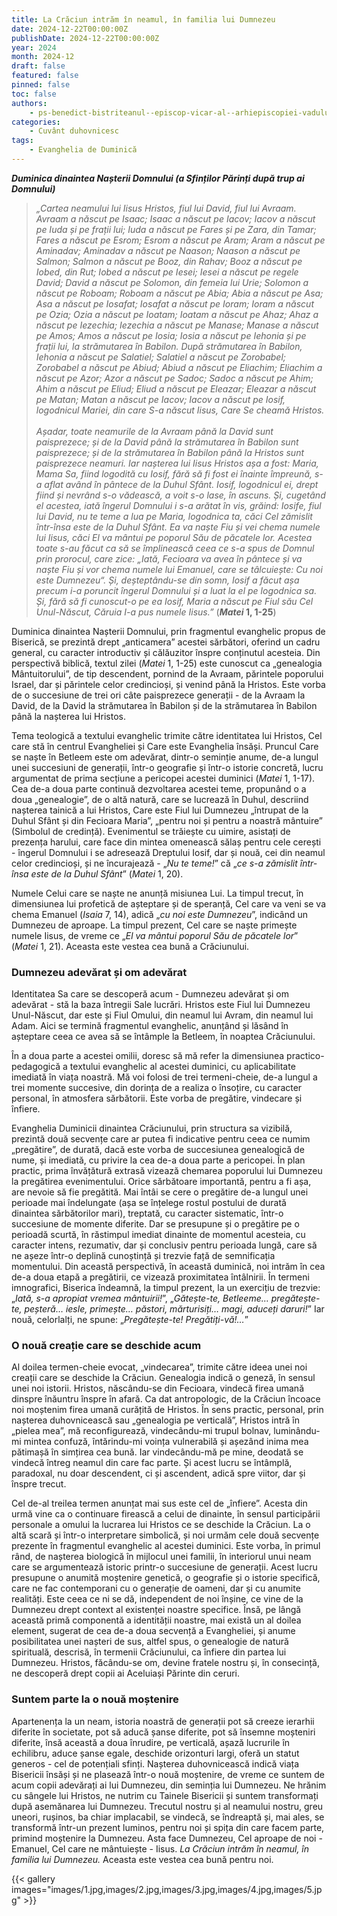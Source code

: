 ```yaml
---
title: La Crăciun intrăm în neamul, în familia lui Dumnezeu
date: 2024-12-22T00:00:00Z
publishDate: 2024-12-22T00:00:00Z
year: 2024
month: 2024-12
draft: false
featured: false
pinned: false
toc: false
authors:
    - ps-benedict-bistriteanul--episcop-vicar-al--arhiepiscopiei-vadului--feleacului-si-clujului
categories:
    - Cuvânt duhovnicesc
tags:
    - Evanghelia de Duminică
---
```

_**Duminica dinaintea Nașterii Domnului (a Sfinților Părinți după trup ai Domnului)**_

> _„Cartea neamului lui Iisus Hristos, fiul lui David, fiul lui Avraam. Avraam a născut pe Isaac; Isaac a născut pe Iacov; Iacov a născut pe Iuda și pe frații lui; Iuda a născut pe Fares și pe Zara, din Tamar; Fares a născut pe Esrom; Esrom a născut pe Aram; Aram a născut pe Aminadav; Aminadav a născut pe Naason; Naason a născut pe Salmon; Salmon a născut pe Booz, din Rahav; Booz a născut pe Iobed, din Rut; Iobed a născut pe Iesei; Iesei a născut pe regele David; David a născut pe Solomon, din femeia lui Urie; Solomon a născut pe Roboam; Roboam a născut pe Abia; Abia a născut pe Asa; Asa a născut pe Iosafat; Iosafat a născut pe Ioram; Ioram a născut pe Ozia; Ozia a născut pe Ioatam; Ioatam a născut pe Ahaz; Ahaz a născut pe Iezechia; Iezechia a născut pe Manase; Manase a născut pe Amos; Amos a născut pe Iosia; Iosia a născut pe Iehonia și pe frații lui, la strămutarea în Babilon. După strămutarea în Babilon, Iehonia a născut pe Salatiel; Salatiel a născut pe Zorobabel; Zorobabel a născut pe Abiud; Abiud a născut pe Eliachim; Eliachim a născut pe Azor; Azor a născut pe Sadoc; Sadoc a născut pe Ahim; Ahim a născut pe Eliud; Eliud a născut pe Eleazar; Eleazar a născut pe Matan; Matan a născut pe Iacov; Iacov a născut pe Iosif, logodnicul Mariei, din care S-a născut Iisus, Care Se cheamă Hristos.<br><br>_
> _Așadar, toate neamurile de la Avraam până la David sunt paisprezece; și de la David până la strămutarea în Babilon sunt paisprezece; și de la strămutarea în Babilon până la Hristos sunt paisprezece neamuri. Iar nașterea lui Iisus Hristos așa a fost: Maria, Mama Sa, fiind logodită cu Iosif, fără să fi fost ei înainte împreună, s-a aflat având în pântece de la Duhul Sfânt. Iosif, logodnicul ei, drept fiind și nevrând s-o vădească, a voit s-o lase, în ascuns. Și, cugetând el acestea, iată îngerul Domnului i s-a arătat în vis, grăind: Iosife, fiul lui David, nu te teme a lua pe Maria, logodnica ta, căci Cel zămislit într-însa este de la Duhul Sfânt. Ea va naște Fiu și vei chema numele lui Iisus, căci El va mântui pe poporul Său de păcatele lor. Acestea toate s-au făcut ca să se împlinească ceea ce s-a spus de Domnul prin prorocul, care zice: „Iată, Fecioara va avea în pântece și va naște Fiu și vor chema numele lui Emanuel, care se tâlcuiește: Cu noi este Dumnezeu“. Și, deșteptându-se din somn, Iosif a făcut așa precum i-a poruncit îngerul Domnului și a luat la el pe logodnica sa. Și, fără să fi cunoscut-o pe ea Iosif, Maria a născut pe Fiul său Cel Unul-Născut, Căruia I-a pus numele Iisus.”_ (**_Matei_ 1, 1-25**)

Duminica dinaintea Nașterii Domnului, prin fragmentul evanghelic propus de Biserică, se prezintă drept „anticamera” acestei sărbători, oferind un cadru general, cu caracter introductiv și călăuzitor înspre conținutul acesteia. Din perspectivă biblică, textul zilei (_Matei_ 1, 1-25) este cunoscut ca „genealogia Mântuitorului”, de tip descendent, pornind de la Avraam, părintele poporului Israel, dar și părintele celor credincioși, și venind până la Hristos. Este vorba de o succesiune de trei ori câte paisprezece generații - de la Avraam la David, de la David la strămutarea în Babilon și de la strămutarea în Babilon până la nașterea lui Hristos.

Tema teologică a textului evanghelic trimite către identitatea lui Hristos, Cel care stă în centrul Evangheliei și Care este Evanghelia însăși. Pruncul Care se naște în Betleem este om adevărat, dintr-o seminție anume, de-a lungul unei succesiuni de generații, într-o geografie și într-o istorie concretă, lucru argumentat de prima secțiune a pericopei acestei duminici (_Matei_ 1, 1-17). Cea de-a doua parte continuă dezvoltarea acestei teme, propunând o a doua „genealogie”, de o altă natură, care se lucrează în Duhul, descriind nașterea tainică a lui Hristos, Care este Fiul lui Dumnezeu „întrupat de la Duhul Sfânt și din Fecioara Maria”, „pentru noi și pentru a noastră mântuire” (Simbolul de credință). Evenimentul se trăiește cu uimire, asistați de prezența harului, care face din mintea omenească sălaș pentru cele cerești - îngerul Domnului i se adresează Dreptului Iosif, dar și nouă, cei din neamul celor credincioși, și ne încurajează - „_Nu te teme!_” că „_ce s-a zămislit într-însa este de la Duhul Sfânt_” (_Matei_ 1, 20).

Numele Celui care se naște ne anunță misiunea Lui. La timpul trecut, în dimensiunea lui profetică de așteptare și de speranță, Cel care va veni se va chema Emanuel (_Isaia_ 7, 14), adică „_cu noi este Dumnezeu_”, indicând un Dumnezeu de aproape. La timpul prezent, Cel care se naște primește numele Iisus, de vreme ce „_El va mântui poporul Său de păcatele lor_” (_Matei_ 1, 21). Aceasta este vestea cea bună a Crăciunului.

### Dumnezeu adevărat și om adevărat

Identitatea Sa care se descoperă acum - Dumnezeu adevărat și om adevărat - stă la baza întregii Sale lucrări. Hristos este Fiul lui Dumnezeu Unul-Născut, dar este și Fiul Omului, din neamul lui Avram, din neamul lui Adam. Aici se termină fragmentul evanghelic, anunțând și lăsând în așteptare ceea ce avea să se întâmple la Betleem, în noaptea Crăciunului.

În a doua parte a acestei omilii, doresc să mă refer la dimensiunea practico-pedagogică a textului evanghelic al acestei duminici, cu aplicabilitate imediată în viața noastră. Mă voi folosi de trei termeni-cheie, de-a lungul a trei momente succesive, din dorința de a realiza o însoțire, cu caracter personal, în atmosfera sărbătorii. Este vorba de pregătire, vindecare și înfiere.

Evanghelia Duminicii dinaintea Crăciunului, prin structura sa vizibilă, prezintă două secvențe care ar putea fi indicative pentru ceea ce numim „pregătire”, de durată, dacă este vorba de succesiunea genealogică de nume, și imediată, cu privire la cea de-a doua parte a pericopei. În plan practic, prima învățătură extrasă vizează chemarea poporului lui Dumnezeu la pregătirea evenimentului. Orice sărbătoare importantă, pentru a fi așa, are nevoie să fie pregătită. Mai întâi se cere o pregătire de-a lungul unei perioade mai îndelungate (așa se înțelege rostul postului de durată dinaintea sărbătorilor mari), treptată, cu caracter sistematic, într-o succesiune de momente diferite. Dar se presupune și o pregătire pe o perioadă scurtă, în răstimpul imediat dinainte de momentul acesteia, cu caracter intens, rezumativ, dar și conclusiv pentru perioada lungă, care să ne așeze într-o deplină cunoștință și trezvie față de semnificația momentului. Din această perspectivă, în această duminică, noi intrăm în cea de-a doua etapă a pregătirii, ce vizează proximitatea întâlnirii. În termeni imnografici, Biserica îndeamnă, la timpul prezent, la un exercițiu de trezvie: „_Iată, s-a apropiat vremea mântuirii!_”, „_Gătește-te, Betleeme… pregătește-te, peșteră… iesle, primește… păstori, mărturisiți… magi, aduceți daruri!_” Iar nouă, celorlalți, ne spune: „_Pregătește-te! Pregătiți-vă!…_”

### O nouă creație care se deschide acum

Al doilea termen-cheie evocat, „vindecarea”, trimite către ideea unei noi creații care se deschide la Crăciun. Genealogia indică o geneză, în sensul unei noi istorii. Hristos, născându-se din Fecioara, vindecă firea umană dinspre înăuntru înspre în afară. Ca dat antropologic, de la Crăciun încoace noi moștenim firea umană curățită de Hristos. În sens practic, personal, prin nașterea duhovnicească sau „genealogia pe verticală”, Hristos intră în „pielea mea”, mă reconfigurează, vindecându-mi trupul bolnav, luminându-mi mintea confuză, întărindu-mi voința vulnerabilă și așezând inima mea pătimașă în simțirea cea bună. Iar vindecându-mă pe mine, deodată se vindecă întreg neamul din care fac parte. Și acest lucru se întâmplă, paradoxal, nu doar descendent, ci și ascendent, adică spre viitor, dar și înspre trecut.

Cel de-al treilea termen anunțat mai sus este cel de „înfiere”. Acesta din urmă vine ca o continuare firească a celui de dinainte, în sensul participării personale a omului la lucrarea lui Hristos ce se deschide la Crăciun. La o altă scară și într-o interpretare simbolică, și noi urmăm cele două secvențe prezente în fragmentul evanghelic al acestei duminici. Este vorba, în primul rând, de nașterea biologică în mijlocul unei familii, în interiorul unui neam care se argumentează istoric printr-o succesiune de generații. Acest lucru presupune o anumită moștenire genetică, o geografie și o istorie specifică, care ne fac contemporani cu o generație de oameni, dar și cu anumite realități. Este ceea ce ni se dă, independent de noi înșine, ce vine de la Dumnezeu drept context al existenței noastre specifice. Însă, pe lângă această primă componentă a identității noastre, mai există un al doilea element, sugerat de cea de-a doua secvență a Evangheliei, și anume posibilitatea unei nașteri de sus, altfel spus, o genealogie de natură spirituală, descrisă, în termenii Crăciunului, ca înfiere din partea lui Dumnezeu. Hristos, făcându-se om, devine fratele nostru și, în consecință, ne descoperă drept copii ai Aceluiași Părinte din ceruri.

### Suntem parte la o nouă moștenire

Apartenența la un neam, istoria noastră de generații pot să creeze ierarhii diferite în societate, pot să aducă șanse diferite, pot să însemne moșteniri diferite, însă această a doua înrudire, pe verticală, așază lucrurile în echilibru, aduce șanse egale, deschide orizonturi largi, oferă un statut generos - cel de potențiali sfinți. Nașterea duhovnicească indică viața Bisericii însăși și ne plasează într-o nouă moștenire, de vreme ce suntem de acum copii adevărați ai lui Dumnezeu, din seminția lui Dumnezeu. Ne hrănim cu sângele lui Hristos, ne nutrim cu Tainele Bisericii și suntem transformați după asemănarea lui Dumnezeu. Trecutul nostru și al neamului nostru, greu uneori, rușinos, ba chiar implacabil, se vindecă, se îndreaptă și, mai ales, se transformă într-un prezent luminos, pentru noi și spița din care facem parte, primind moștenire la Dumnezeu. Asta face Dumnezeu, Cel aproape de noi - Emanuel, Cel care ne mântuiește - Iisus. _La Crăciun intrăm în neamul, în familia lui Dumnezeu._ Aceasta este vestea cea bună pentru noi.

{{< gallery images="images/1.jpg,images/2.jpg,images/3.jpg,images/4.jpg,images/5.jpg" >}}